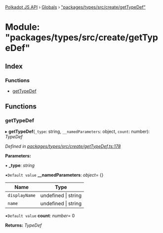 [Polkadot JS API](../README.md) › [Globals](../globals.md) › ["packages/types/src/create/getTypeDef"](_packages_types_src_create_gettypedef_.md)

# Module: "packages/types/src/create/getTypeDef"

## Index

### Functions

* [getTypeDef](_packages_types_src_create_gettypedef_.md#gettypedef)

## Functions

###  getTypeDef

▸ **getTypeDef**(`_type`: string, `__namedParameters`: object, `count`: number): *TypeDef*

*Defined in [packages/types/src/create/getTypeDef.ts:178](https://github.com/polkadot-js/api/blob/e592c6c87/packages/types/src/create/getTypeDef.ts#L178)*

**Parameters:**

▪ **_type**: *string*

▪`Default value`  **__namedParameters**: *object*= {}

Name | Type |
------ | ------ |
`displayName` | undefined &#124; string |
`name` | undefined &#124; string |

▪`Default value`  **count**: *number*= 0

**Returns:** *TypeDef*

